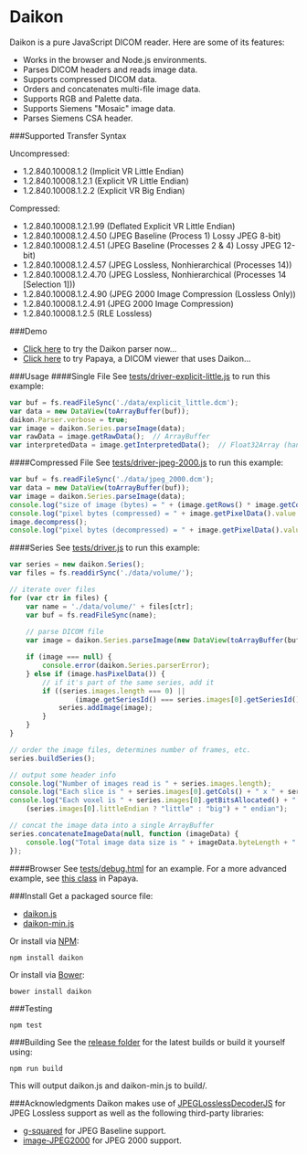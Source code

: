 Daikon 
======

Daikon is a pure JavaScript DICOM reader.  Here are some of its features:

- Works in the browser and Node.js environments.
- Parses DICOM headers and reads image data.
- Supports compressed DICOM data.
- Orders and concatenates multi-file image data.
- Supports RGB and Palette data.
- Supports Siemens "Mosaic" image data.
- Parses Siemens CSA header.

###Supported Transfer Syntax

Uncompressed:
- 1.2.840.10008.1.2 (Implicit VR Little Endian)
- 1.2.840.10008.1.2.1 (Explicit VR Little Endian)
- 1.2.840.10008.1.2.2 (Explicit VR Big Endian)
 
Compressed:
- 1.2.840.10008.1.2.1.99 (Deflated Explicit VR Little Endian)
- 1.2.840.10008.1.2.4.50 (JPEG Baseline (Process 1) Lossy JPEG 8-bit)
- 1.2.840.10008.1.2.4.51 (JPEG Baseline (Processes 2 & 4) Lossy JPEG 12-bit)
- 1.2.840.10008.1.2.4.57 (JPEG Lossless, Nonhierarchical (Processes 14))
- 1.2.840.10008.1.2.4.70 (JPEG Lossless, Nonhierarchical (Processes 14 [Selection 1]))
- 1.2.840.10008.1.2.4.90 (JPEG 2000 Image Compression (Lossless Only))
- 1.2.840.10008.1.2.4.91 (JPEG 2000 Image Compression)
- 1.2.840.10008.1.2.5 (RLE Lossless)

###Demo
- [Click here](http://rii.uthscsa.edu/mango/daikon/index.html) to try the Daikon parser now...
- [Click here](http://rii.uthscsa.edu/mango/papayabeta/) to try Papaya, a DICOM viewer that uses Daikon...

###Usage
####Single File
See [tests/driver-explicit-little.js](https://github.com/rii-mango/Daikon/blob/master/tests/driver-explicit-little.js) to run this example:
```javascript
var buf = fs.readFileSync('./data/explicit_little.dcm');
var data = new DataView(toArrayBuffer(buf));
daikon.Parser.verbose = true;
var image = daikon.Series.parseImage(data);
var rawData = image.getRawData();  // ArrayBuffer
var interpretedData = image.getInterpretedData();  // Float32Array (handles byte order, datatype, data scale, data mask)
```

####Compressed File
See [tests/driver-jpeg-2000.js](https://github.com/rii-mango/Daikon/blob/master/tests/driver-jpeg-2000.js) to run this example:
```javascript
var buf = fs.readFileSync('./data/jpeg_2000.dcm');
var data = new DataView(toArrayBuffer(buf));
var image = daikon.Series.parseImage(data);
console.log("size of image (bytes) = " + (image.getRows() * image.getCols() * image.getNumberOfFrames() * (image.getBitsAllocated() / 8)));
console.log("pixel bytes (compressed) = " + image.getPixelData().value.buffer.byteLength);
image.decompress();
console.log("pixel bytes (decompressed) = " + image.getPixelData().value.buffer.byteLength);
```

####Series
See [tests/driver.js](https://github.com/rii-mango/Daikon/blob/master/tests/driver.js) to run this example:
```javascript
var series = new daikon.Series();
var files = fs.readdirSync('./data/volume/');

// iterate over files
for (var ctr in files) {
    var name = './data/volume/' + files[ctr];
    var buf = fs.readFileSync(name);
    
    // parse DICOM file
    var image = daikon.Series.parseImage(new DataView(toArrayBuffer(buf)));

    if (image === null) {
        console.error(daikon.Series.parserError);
    } else if (image.hasPixelData()) {
        // if it's part of the same series, add it
        if ((series.images.length === 0) || 
                (image.getSeriesId() === series.images[0].getSeriesId())) {
            series.addImage(image);
        }
    }
}

// order the image files, determines number of frames, etc.
series.buildSeries();

// output some header info
console.log("Number of images read is " + series.images.length);
console.log("Each slice is " + series.images[0].getCols() + " x " + series.images[0].getRows());
console.log("Each voxel is " + series.images[0].getBitsAllocated() + " bits, " + 
    (series.images[0].littleEndian ? "little" : "big") + " endian");

// concat the image data into a single ArrayBuffer
series.concatenateImageData(null, function (imageData) {
    console.log("Total image data size is " + imageData.byteLength + " bytes");
});
```
####Browser
See [tests/debug.html](https://github.com/rii-mango/Daikon/blob/master/tests/debug.html) for an example.  For a more advanced example, see [this class](https://github.com/rii-mango/Papaya/blob/master/src/js/volume/dicom/header-dicom.js) in Papaya.

###Install
Get a packaged source file:

* [daikon.js](https://raw.githubusercontent.com/rii-mango/Daikon/master/release/current/daikon.js)
* [daikon-min.js](https://raw.githubusercontent.com/rii-mango/Daikon/master/release/current/daikon-min.js)

Or install via [NPM](https://www.npmjs.com/):

```
npm install daikon
```

Or install via [Bower](http://bower.io/):

```
bower install daikon
```

###Testing
```
npm test
```

###Building
See the [release folder](https://github.com/rii-mango/Daikon/tree/master/release) for the latest builds or build it yourself using:
```
npm run build
```
This will output daikon.js and daikon-min.js to build/.

###Acknowledgments
Daikon makes use of [JPEGLosslessDecoderJS](https://github.com/rii-mango/JPEGLosslessDecoderJS) for JPEG Lossless support as well as the following third-party libraries:
- [g-squared](https://github.com/g-squared/cornerstoneWADOImageLoader) for JPEG Baseline support.
- [image-JPEG2000](https://github.com/OHIF/image-JPEG2000) for JPEG 2000 support.
